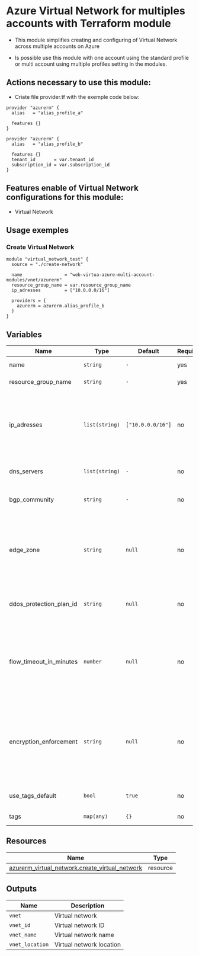 # Azure Virtual Network for multiples accounts with Terraform module
* This module simplifies creating and configuring of Virtual Network across multiple accounts on Azure

* Is possible use this module with one account using the standard profile or multi account using multiple profiles setting in the modules.

## Actions necessary to use this module:

* Criate file provider.tf with the exemple code below:
```hcl
provider "azurerm" {
  alias   = "alias_profile_a"

  features {}
}

provider "azurerm" {
  alias   = "alias_profile_b"

  features {}
  tenant_id       = var.tenant_id
  subscription_id = var.subscription_id
}
```


## Features enable of Virtual Network configurations for this module:

- Virtual Network

## Usage exemples


### Create Virtual Network

```hcl
module "virtual_network_test" {
  source = "./create-network"

  name                = "web-virtua-azure-multi-account-modules/vnet/azurerm"
  resource_group_name = var.resource_group_name
  ip_adresses         = ["10.0.0.0/16"]

  providers = {
    azurerm = azurerm.alias_profile_b
  }
}
```

## Variables

| Name | Type | Default | Required | Description | Options |
|------|-------------|------|---------|:--------:|:--------|
| name | `string` | `-` | yes | Resource group name | `-` |
| resource_group_name | `string` | `-` | yes | Resource group name | `-` |
| ip_adresses | `list(string)` | `["10.0.0.0/16"]` | no | The list of address spaces or ip adresses used by the virtual network, it looks like the CIDR BLOCK, but to many IPs, default is 10.0.0.0/16 | `-` |
| dns_servers | `list(string)` | `-` | no | List of IP addresses of DNS servers | `-` |
| bgp_community | `string` | `-` | no | The BGP community attribute in format <as-number>:<community-value> | `-` |
| edge_zone | `string` | `null` | no | Specifies the Edge Zone within the Azure Region where this Virtual Network should exist. Changing this forces a new Virtual Network to be created | `-` |
| ddos_protection_plan_id | `string` | `null` | no | If defined will be attached this DDOs protection plan in virtual network ID | `-` |
| flow_timeout_in_minutes | `number` | `null` | no | The flow timeout in minutes for the Virtual Network, which is used to enable connection tracking for intra-VM flows. Possible values are between 4 and 30 minutes | `-` |
| encryption_enforcement | `string` | `null` | no | Specifies if the encrypted Virtual Network allows VM that does not support encryption. Possible values are DropUnencrypted and AllowUnencrypted | `*`AllowUnencrypted <br> `*`DropUnencrypted |
| use_tags_default | `bool` | `true` | no | If true will be use the tags default to resources | `*`false <br> `*`true |
| tags | `map(any)` | `{}` | no | Tags to virtual network | `-` |


## Resources

| Name | Type |
|------|------|
| [azurerm_virtual_network.create_virtual_network](https://registry.terraform.io/providers/hashicorp/azurerm/latest/docs/resources/virtual_network) | resource |

## Outputs

| Name | Description |
|------|-------------|
| `vnet` | Virtual network |
| `vnet_id` | Virtual network ID |
| `vnet_name` | Virtual network name |
| `vnet_location` | Virtual network location |
